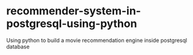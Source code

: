 # recommender-system-in-postgresql-using-python
Using python to build a movie recommendation engine inside postgresql database
